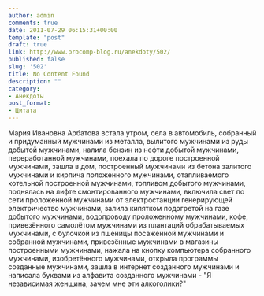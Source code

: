 ```yaml
---
author: admin
comments: true
date: 2011-07-29 06:15:31+00:00
template: "post"
draft: true
link: http://www.procomp-blog.ru/anekdoty/502/
published: false
slug: '502'
title: No Content Found
description: ""
category:
- Анекдоты
post_format:
- Цитата
---
```


Мария Ивановна Арбатова встала утром, села в автомобиль, собранный и придуманный мужчинами из металла, вылитого мужчинами из руды добытой мужчинами, налила бензин из нефти добытой мужчинами, переработанной мужчинами, поехала по дороге построенной мужчинами, зашла в дом, построенный мужчинами из бетона залитого мужчинами и кирпича положенного мужчинами, отапливаемого котельной построенной мужчинами, топливом добытого мужчинами, поднялась на лифте смонтированного мужчинами, включила свет по сети проложенной мужчинами от электростанции генерирующей электричество мужчинами, залила кипятком подогретой на газе добытого мужчинами, водопроводу проложенному мужчинами, кофе, привезённого самолётом мужчинами из плантаций обрабатываемых мужчинами, с булочкой из пшеницы посаженной мужчинами и собранной мужчинами, привезённые мужчинами в магазины построенными мужчинами, нажала на кнопку компьютера собранного мужчинами, изобретённого мужчинами, открыла программы созданные мужчинами, зашла в интернет созданного мужчинами и написала буквами из алфавита созданного мужчинами - "Я независимая женщина, зачем мне эти алкоголики?"
